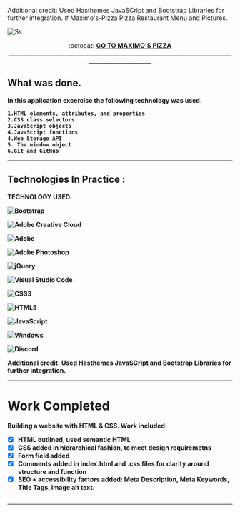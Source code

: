 Additional credit: Used Hasthemes JavaSCript and Bootstrap Libraries for further integration. # Maximo's-Pizza
Pizza Restaurant Menu and Pictures.





![Ss](https://media.licdn.com/dms/image/D5622AQEN57XcQe5K6g/feedshare-shrink_2048_1536/0/1707173754079?e=1717027200&v=beta&t=d_dQTPb0xoOzwe6eKUthK0SgrPgNOZp-RDzcJT1HbaM)




<p align="center"> :octocat: <b><a href="https://karltunmoreno.github.io/Maximos-Pizza/"> GO TO MAXIMO'S PIZZA </a>
________________________________________________________________________________________________

## What was done.

In this application excercise the following technology was used.

    1.HTML elements, attributes, and properties
    2.CSS class selectors
    3.JavaScript objects
    4.JavaScript functions
    4.Web Storage API
    5. The window object
    6.Git and GitHub

________________________________________________________________________________________________________________________________________________________

## Technologies In Practice :
  
  
TECHNOLOGY USED:

![Bootstrap](https://img.shields.io/badge/bootstrap-%23563D7C.svg?logo=bootstrap&logoColor=white&style=for-the-badge)


![Adobe Creative Cloud](https://img.shields.io/badge/Adobe%20Creative%20Cloud-DA1F26.svg?style=for-the-badge&logo=Adobe%20Creative%20Cloud&logoColor=white)


![Adobe](https://img.shields.io/badge/adobe-%23FF0000.svg?style=for-the-badge&logo=adobe&logoColor=white)

![Adobe Photoshop](https://img.shields.io/badge/adobe%20photoshop-%2331A8FF.svg?style=for-the-badge&logo=adobe%20photoshop&logoColor=white)


![jQuery](https://img.shields.io/badge/jquery-%230769AD.svg?style=for-the-badge&logo=jquery&logoColor=white)


![Visual Studio Code](https://img.shields.io/badge/Visual%20Studio%20Code-0078d7.svg?style=for-the-badge&logo=visual-studio-code&logoColor=white)

![CSS3](https://img.shields.io/badge/css3-%231572B6.svg?style=for-the-badge&logo=css3&logoColor=white)

![HTML5](https://img.shields.io/badge/html5-%23E34F26.svg?style=for-the-badge&logo=html5&logoColor=white)

![JavaScript](https://img.shields.io/badge/javascript-%23323330.svg?style=for-the-badge&logo=javascript&logoColor=%23F7DF1E)

![Windows](https://img.shields.io/badge/Windows-0078D6?style=for-the-badge&logo=windows&logoColor=white)

![Discord](https://img.shields.io/badge/Discord-%235865F2.svg?style=for-the-badge&logo=discord&logoColor=white)


Additional credit: Used Hasthemes JavaSCript and Bootstrap Libraries for further integration.    
_______________________________________________________________________________________________________________________________________________________

# Work Completed
Building a website with HTML & CSS. Work included:

- [x] HTML outlined, used semantic HTML
- [x] CSS added in hierarchical fashion, to meet design requiremetns
- [x] Form field added
- [x] Comments added in index.html and .css files for clarity around structure and function 
- [x] SEO + accessibility factors added: Meta Description, Meta Keywords, Title Tags, image alt text. 
##
_____________________________________________________________________________________________________________
